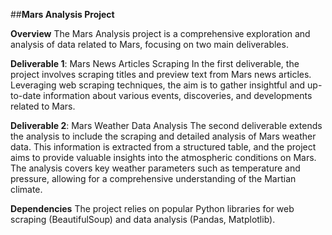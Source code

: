 ##**Mars Analysis Project**

**Overview**
The Mars Analysis project is a comprehensive exploration and analysis of data related to Mars, focusing on two main deliverables.

**Deliverable 1**: Mars News Articles Scraping
In the first deliverable, the project involves scraping titles and preview text from Mars news articles. Leveraging web scraping techniques, the aim is to gather insightful and up-to-date information about various events, discoveries, and developments related to Mars.

**Deliverable 2**: Mars Weather Data Analysis
The second deliverable extends the analysis to include the scraping and detailed analysis of Mars weather data. This information is extracted from a structured table, and the project aims to provide valuable insights into the atmospheric conditions on Mars. The analysis covers key weather parameters such as temperature and pressure, allowing for a comprehensive understanding of the Martian climate.

**Dependencies**
The project relies on popular Python libraries for web scraping (BeautifulSoup) and data analysis (Pandas, Matplotlib).
